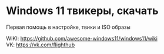 # Windows 11 твикеры, скачать
Первая помощь в настройке, твики и ISO образы

WIKI: https://github.com/awesome-windows11/windows11/wiki
<br>
VK: https://vk.com/flighthub
